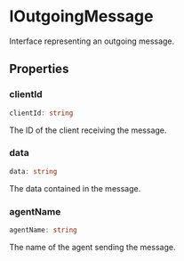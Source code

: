 # IOutgoingMessage

Interface representing an outgoing message.

## Properties

### clientId

```ts
clientId: string
```

The ID of the client receiving the message.

### data

```ts
data: string
```

The data contained in the message.

### agentName

```ts
agentName: string
```

The name of the agent sending the message.
